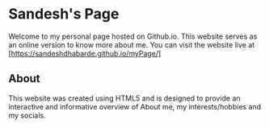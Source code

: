 # Sandesh's Page

Welcome to my personal page hosted on Github.io. This website serves as an online version to know more about me. You can visit the website live at [https://sandeshdhabarde.github.io/myPage/]

## About
This website was created using HTML5 and is designed to provide an interactive and informative overview of About me, my interests/hobbies and my socials.